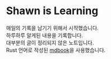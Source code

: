 # Shawn is Learning

매일의 기록을 남기기 위해서 시작했습니다.  
하루하루 알게된 내용을 기록합니다.  
대부분의 글이 정리되지 않은 노트입니다.  
Rust 언어로 작성된 [mdbook](http://rust-lang-nursery.github.io/mdBook/)을 사용했습니다.